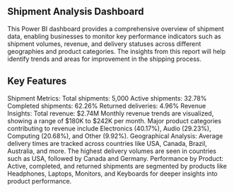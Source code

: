 Shipment Analysis Dashboard
---------------------------
This Power BI dashboard provides a comprehensive overview of shipment data, enabling businesses to monitor key performance indicators such as shipment volumes, revenue, and delivery statuses across different geographies and product categories. The insights from this report will help identify trends and areas for improvement in the shipping process.

Key Features
------------
Shipment Metrics:
  Total shipments: 5,000
  Active shipments: 32.78%
  Completed shipments: 62.26%
  Returned deliveries: 4.96%
Revenue Insights:
  Total revenue: $2.74M
  Monthly revenue trends are visualized, showing a range of $180K to $242K per month.
  Major product categories contributing to revenue include Electronics (40.17%), Audio (29.23%), Computing (20.68%), and Other (9.92%).
Geographical Analysis:
  Average delivery times are tracked across countries like USA, Canada, Brazil, Australia, and more.
  The highest delivery volumes are seen in countries such as USA, followed by Canada and Germany.
Performance by Product:
  Active, completed, and returned shipments are segmented by products like Headphones, Laptops, Monitors, and Keyboards for deeper insights into product performance.
